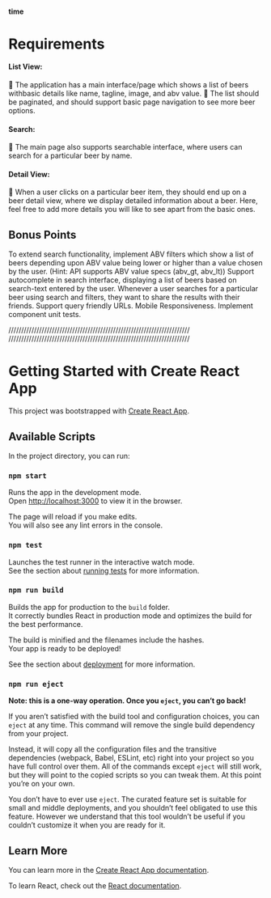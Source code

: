 #### time

# Requirements

#### List View:

🍺 The application has a main interface/page which shows a list of beers withbasic details like name, tagline, image, and abv value.
🚧 The list should be paginated, and should support basic page navigation to see more beer options.

#### Search:

🍺 The main page also supports searchable interface, where users can search
for a particular beer by name.

#### Detail View:

🍺 When a user clicks on a particular beer item, they should end up on a beer detail view, where we display detailed information about a beer. Here, feel free to add more details you will like to see apart from the basic ones.

## Bonus Points

To extend search functionality, implement ABV filters which show a list of beers
depending upon ABV value being lower or higher than a value chosen by the user.
(Hint: API supports ABV value specs (abv_gt, abv_lt))
Support autocomplete in search interface, displaying a list of beers based on search-text entered by the user.
Whenever a user searches for a particular beer using search and filters, they want to share the results with their friends. Support query friendly URLs.
Mobile Responsiveness.
Implement component unit tests.

///////////////////////////////////////////////////////////////////////
///////////////////////////////////////////////////////////////////////

# Getting Started with Create React App

This project was bootstrapped with [Create React App](https://github.com/facebook/create-react-app).

## Available Scripts

In the project directory, you can run:

### `npm start`

Runs the app in the development mode.\
Open [http://localhost:3000](http://localhost:3000) to view it in the browser.

The page will reload if you make edits.\
You will also see any lint errors in the console.

### `npm test`

Launches the test runner in the interactive watch mode.\
See the section about [running tests](https://facebook.github.io/create-react-app/docs/running-tests) for more information.

### `npm run build`

Builds the app for production to the `build` folder.\
It correctly bundles React in production mode and optimizes the build for the best performance.

The build is minified and the filenames include the hashes.\
Your app is ready to be deployed!

See the section about [deployment](https://facebook.github.io/create-react-app/docs/deployment) for more information.

### `npm run eject`

**Note: this is a one-way operation. Once you `eject`, you can’t go back!**

If you aren’t satisfied with the build tool and configuration choices, you can `eject` at any time. This command will remove the single build dependency from your project.

Instead, it will copy all the configuration files and the transitive dependencies (webpack, Babel, ESLint, etc) right into your project so you have full control over them. All of the commands except `eject` will still work, but they will point to the copied scripts so you can tweak them. At this point you’re on your own.

You don’t have to ever use `eject`. The curated feature set is suitable for small and middle deployments, and you shouldn’t feel obligated to use this feature. However we understand that this tool wouldn’t be useful if you couldn’t customize it when you are ready for it.

## Learn More

You can learn more in the [Create React App documentation](https://facebook.github.io/create-react-app/docs/getting-started).

To learn React, check out the [React documentation](https://reactjs.org/).
